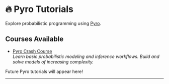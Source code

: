# 🔥 Pyro Tutorials

Explore probabilistic programming using [Pyro](https://pyro.ai/).

## Courses Available

- [Pyro Crash Course](./pyro_crash_course/)  
  *Learn basic probabilistic modeling and inference workflows. Build and solve models of increasing complexity.*

Future Pyro tutorials will appear here!

---

